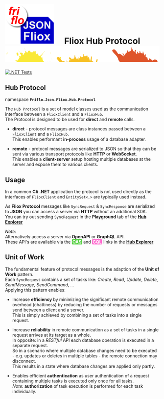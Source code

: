 

# ![logo](../../../docs/images/Json-Fliox.svg)     **Fliox Hub Protocol**      ![SPLASH](../../../docs/images/paint-splatter.svg)

[![.NET Tests](https://github.com/friflo/Friflo.Json.Fliox/workflows/.NET/badge.svg)](https://github.com/friflo/Friflo.Json.Fliox/actions)

<style>
oas { background: #55cf42; color: #ffffff; border-radius: 3px; padding: 0px 2px; font-weight: bold; }
gql { background: #ff6dcf; color: #ffffff; border-radius: 3px; padding: 0px 2px; font-weight: bold; }
</style>

## Hub Protocol
namespace **`Friflo.Json.Fliox.Hub.Protocol`**

The `Hub Protocol` is a set of model classes used as the communication interface between a `FlioxClient` and a `FlioxHub`.  
The Protocol is designed to be used for **direct** and **remote** calls.

- **direct** - protocol messages are class instances passed between a `FlioxClient` and a `FlioxHub`.  
  This enables performant **in-process** usage of a database adapter.

- **remote** - protocol messages are serialized to JSON so that they can be sent via various
  transport protocols like **HTTP** or **WebSocket**.  
  This enables a **client-server** setup hosting multiple databases at the server and expose them to various clients.

## Usage

In a common **C# .NET** application the protocol is not used directly as the interfaces of `FlioxClient` and `EntitySet<,>` are typically used instead.

As **Fliox Protocol** messages like `SyncRequest` & `SyncResponse` are serialized to **JSON** you can access a server via **HTTP** without an additional SDK.  
You can try out sending `SyncRequest` in the **Playground** tab of the [**Hub Explorer**](../../Fliox.Hub.Explorer/README.md)

*Note:*  
Alternatively access a server via **OpenAPI** or **GraphQL** API.  
These API's are available via the <oas>OAS</oas> and <gql>GQL</gql> links in the [**Hub Explorer**](../../Fliox.Hub.Explorer/README.md)


## Unit of Work

The fundamental feature of protocol messages is the adaption of the **Unit of Work** pattern.  
Each `SyncRequest` contains a set of tasks like: *Create*, *Read*, *Update*, *Delete*, *SendMessage*, *SendCommand*, ...  
Applying this pattern enables:

- Increase **efficiency** by minimizing the significant remote communication overhead (chattiness)
  by reducing the number of requests or messages send between a client and a server.  
  This is simply achieved by combining a set of tasks into a single request.

- Increase **reliability** in remote communication as a set of tasks in a single request arrives at its target as a whole.  
  In opposite: in a *RESTful* API each database operation is executed in a separate request.  
  So in a scenario where multiple database changes need to be executed - e.g. updates or deletes in multiple tables -
  the remote connection may disconnect.  
  This results in a state where database changes are applied only partly.

- Enables efficient **authentication** as user authentication of a request containing multiple tasks is executed only
  once for all tasks.  
  *Note:* **authorization** of task execution is performed for each task individually.







